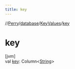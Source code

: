 ```yaml
---
title: key
---
```

//[Perry](../../../index.html)/[database](../index.html)/[KeyValues](index.html)/[key](key.html)



# key



[jvm]\
val [key](key.html): Column&lt;[String](https://kotlinlang.org/api/latest/jvm/stdlib/kotlin/-string/index.html)&gt;




